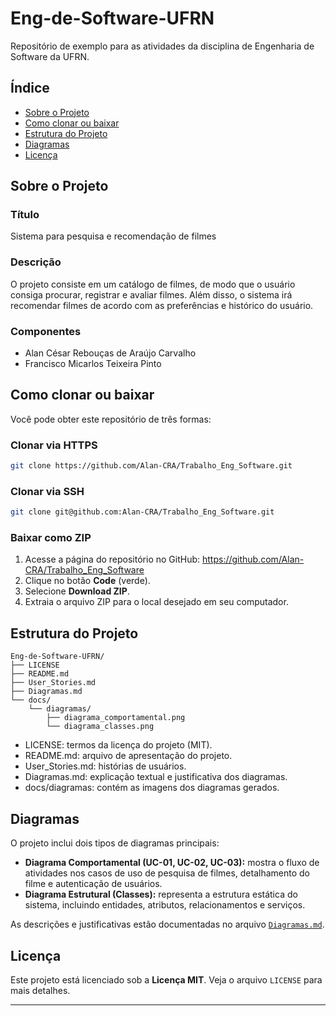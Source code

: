 # Eng-de-Software-UFRN

Repositório de exemplo para as atividades da disciplina de Engenharia de Software da UFRN.

## Índice

- [Sobre o Projeto](#sobre-o-projeto)
- [Como clonar ou baixar](#como-clonar-ou-baixar)  
- [Estrutura do Projeto](#estrutura-do-projeto)  
- [Diagramas](#diagramas)
- [Licença](#licença)  

## Sobre o Projeto

### Título
Sistema para pesquisa e recomendação de filmes

### Descrição
O projeto consiste em um catálogo de filmes, de modo que o usuário consiga procurar, registrar e avaliar filmes. Além disso, o sistema irá recomendar filmes de acordo com as preferências e histórico do usuário.

### Componentes
- Alan César Rebouças de Araújo Carvalho
- Francisco Micarlos Teixeira Pinto

## Como clonar ou baixar

Você pode obter este repositório de três formas:

### Clonar via HTTPS
```bash
git clone https://github.com/Alan-CRA/Trabalho_Eng_Software.git
```

### Clonar via SSH
```bash
git clone git@github.com:Alan-CRA/Trabalho_Eng_Software.git
```

### Baixar como ZIP
1. Acesse a página do repositório no GitHub:
   https://github.com/Alan-CRA/Trabalho_Eng_Software
2. Clique no botão **Code** (verde).
3. Selecione **Download ZIP**.
4. Extraia o arquivo ZIP para o local desejado em seu computador.

## Estrutura do Projeto

```
Eng-de-Software-UFRN/
├── LICENSE
├── README.md
├── User_Stories.md
├── Diagramas.md
└── docs/
    └── diagramas/
        ├── diagrama_comportamental.png
        └── diagrama_classes.png
```

- LICENSE: termos da licença do projeto (MIT).
- README.md: arquivo de apresentação do projeto.
- User_Stories.md: histórias de usuários.
- Diagramas.md: explicação textual e justificativa dos diagramas.
- docs/diagramas: contém as imagens dos diagramas gerados.

## Diagramas

O projeto inclui dois tipos de diagramas principais:

- **Diagrama Comportamental (UC-01, UC-02, UC-03):** mostra o fluxo de atividades nos casos de uso de pesquisa de filmes, detalhamento do filme e autenticação de usuários.  
- **Diagrama Estrutural (Classes):** representa a estrutura estática do sistema, incluindo entidades, atributos, relacionamentos e serviços.

As descrições e justificativas estão documentadas no arquivo [`Diagramas.md`](Diagramas.md).

## Licença

Este projeto está licenciado sob a **Licença MIT**. Veja o arquivo `LICENSE` para mais detalhes.

---
